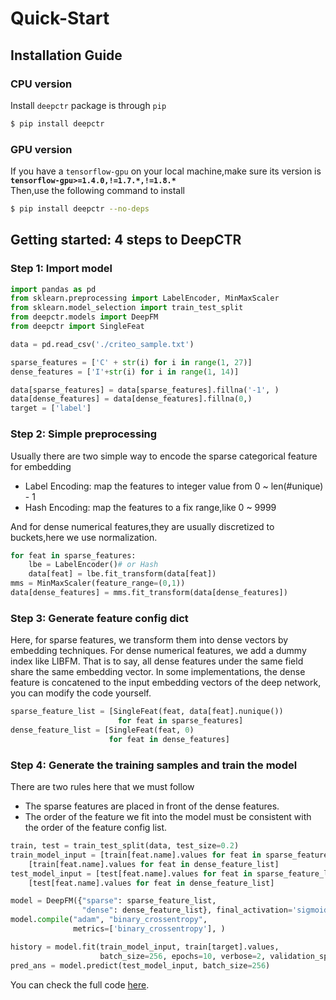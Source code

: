 # Quick-Start

## Installation Guide
### CPU version
Install `deepctr` package is through `pip` 
```bash
$ pip install deepctr
```
### GPU version
If you have a `tensorflow-gpu` on your local machine,make sure its version is
**`tensorflow-gpu>=1.4.0,!=1.7.*,!=1.8.*`**  
Then,use the following command to install
```bash
$ pip install deepctr --no-deps
```
## Getting started: 4 steps to DeepCTR


### Step 1: Import model


```python
import pandas as pd
from sklearn.preprocessing import LabelEncoder, MinMaxScaler
from sklearn.model_selection import train_test_split
from deepctr.models import DeepFM
from deepctr import SingleFeat

data = pd.read_csv('./criteo_sample.txt')

sparse_features = ['C' + str(i) for i in range(1, 27)]
dense_features = ['I'+str(i) for i in range(1, 14)]

data[sparse_features] = data[sparse_features].fillna('-1', )
data[dense_features] = data[dense_features].fillna(0,)
target = ['label']
```
    


### Step 2: Simple preprocessing


Usually there are two simple way to encode the sparse categorical feature for embedding

- Label Encoding: map the features to integer value from 0 ~ len(#unique) - 1
- Hash Encoding: map the features to a fix range,like 0 ~ 9999

And for dense numerical features,they are usually  discretized to buckets,here we use normalization.

```python
for feat in sparse_features:
    lbe = LabelEncoder()# or Hash
    data[feat] = lbe.fit_transform(data[feat])
mms = MinMaxScaler(feature_range=(0,1))
data[dense_features] = mms.fit_transform(data[dense_features])
```


### Step 3: Generate feature config dict

Here, for sparse features, we transform them into dense vectors by embedding techniques.
For dense numerical features, we add a dummy index like LIBFM.
That is to say, all dense features under the same field share the same embedding vector.
In some implementations, the dense feature is concatened to the input embedding vectors of the deep network, you can modify the code yourself.

```python
sparse_feature_list = [SingleFeat(feat, data[feat].nunique())
                        for feat in sparse_features]
dense_feature_list = [SingleFeat(feat, 0)
                      for feat in dense_features]
```

### Step 4: Generate the training samples and train the model

There are two rules here that we must follow

  - The sparse features are placed in front of the dense features.
  - The order of the feature we fit into the model must be consistent with the order of the feature config list.


```python
train, test = train_test_split(data, test_size=0.2)
train_model_input = [train[feat.name].values for feat in sparse_feature_list] + \
    [train[feat.name].values for feat in dense_feature_list]
test_model_input = [test[feat.name].values for feat in sparse_feature_list] + \
    [test[feat.name].values for feat in dense_feature_list]

model = DeepFM({"sparse": sparse_feature_list,
                "dense": dense_feature_list}, final_activation='sigmoid')
model.compile("adam", "binary_crossentropy",
              metrics=['binary_crossentropy'], )

history = model.fit(train_model_input, train[target].values,
                    batch_size=256, epochs=10, verbose=2, validation_split=0.2, )
pred_ans = model.predict(test_model_input, batch_size=256)

```
You can check the full code [here](./Examples.html#classification-criteo).








